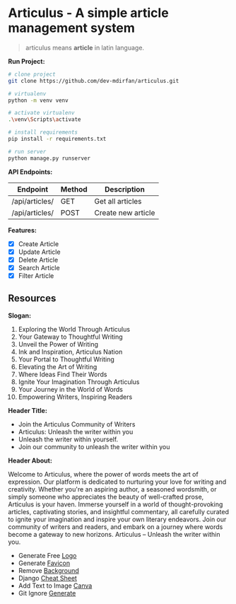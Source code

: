 # Articulus - A simple article management system

> articulus means **article** in latin language.

**Run Project:**

```bash
# clone project
git clone https://github.com/dev-mdirfan/articulus.git

# virtualenv
python -m venv venv

# activate virtualenv
.\venv\Scripts\activate

# install requirements
pip install -r requirements.txt

# run server
python manage.py runserver
```


**API Endpoints:**


| Endpoint | Method | Description |
| --- | --- | --- |
| /api/articles/ | GET | Get all articles |
| /api/articles/ | POST | Create new article |


**Features:**

- [x] Create Article
- [x] Update Article
- [x] Delete Article
- [x] Search Article
- [x] Filter Article

## Resources

**Slogan:**

1. Exploring the World Through Articulus
2. Your Gateway to Thoughtful Writing
3. Unveil the Power of Writing
4. Ink and Inspiration, Articulus Nation
5. Your Portal to Thoughtful Writing
6. Elevating the Art of Writing
7. Where Ideas Find Their Words
8. Ignite Your Imagination Through Articulus
9. Your Journey in the World of Words
10. Empowering Writers, Inspiring Readers

**Header Title:**

- Join the Articulus Community of Writers
- Articulus: Unleash the writer within you
- Unleash the writer within yourself.
- Join our community to unleash the writer within you

**Header About:**

Welcome to Articulus, where the power of words meets the art of expression. Our platform is dedicated to nurturing your love for writing and creativity. Whether you're an aspiring author, a seasoned wordsmith, or simply someone who appreciates the beauty of well-crafted prose, Articulus is your haven. Immerse yourself in a world of thought-provoking articles, captivating stories, and insightful commentary, all carefully curated to ignite your imagination and inspire your own literary endeavors. Join our community of writers and readers, and embark on a journey where words become a gateway to new horizons. Articulus – Unleash the writer within you.

- Generate Free [Logo](https://app.logo.com/)
- Generate [Favicon](https://realfavicongenerator.net/)
- Remove [Background](https://removal.ai/upload/)
- Django [Cheat Sheet](https://gist.github.com/dev-mdirfan/b5fba9cb7b4b6fb3d383c50f7e1e79cb)
- Add Text to Image [Canva](https://www.canva.com/features/add-text-to-photo/)
- Git Ignore [Generate](https://www.toptal.com/developers/gitignore)

